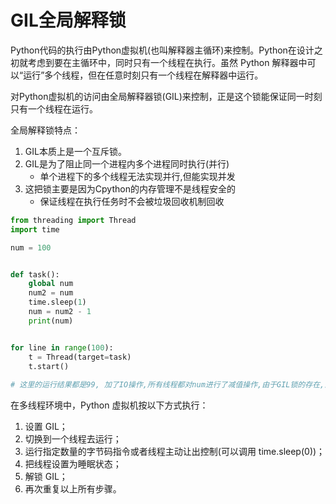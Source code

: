 # GIL全局解释锁

Python代码的执行由Python虚拟机(也叫解释器主循环)来控制。Python在设计之初就考虑到要在主循环中，同时只有一个线程在执行。虽然 Python 解释器中可以“运行”多个线程，但在任意时刻只有一个线程在解释器中运行。

对Python虚拟机的访问由全局解释器锁(GIL)来控制，正是这个锁能保证同一时刻只有一个线程在运行。

全局解释锁特点：

1. GIL本质上是一个互斥锁。
2. GIL是为了阻止同一个进程内多个进程同时执行(并行)
   - 单个进程下的多个线程无法实现并行,但能实现并发
3. 这把锁主要是因为Cpython的内存管理不是线程安全的
   - 保证线程在执行任务时不会被垃圾回收机制回收

```python
from threading import Thread
import time

num = 100


def task():
    global num
    num2 = num
    time.sleep(1)
    num = num2 - 1
    print(num)


for line in range(100):
    t = Thread(target=task)
    t.start()
    
# 这里的运行结果都是99, 加了IO操作,所有线程都对num进行了减值操作,由于GIL锁的存在,没有修改成功,都是99
```



在多线程环境中，Python 虚拟机按以下方式执行：

1. 设置 GIL；
2. 切换到一个线程去运行；
3. 运行指定数量的字节码指令或者线程主动让出控制(可以调用 time.sleep(0))；
4. 把线程设置为睡眠状态；
5. 解锁 GIL；
6. 再次重复以上所有步骤。